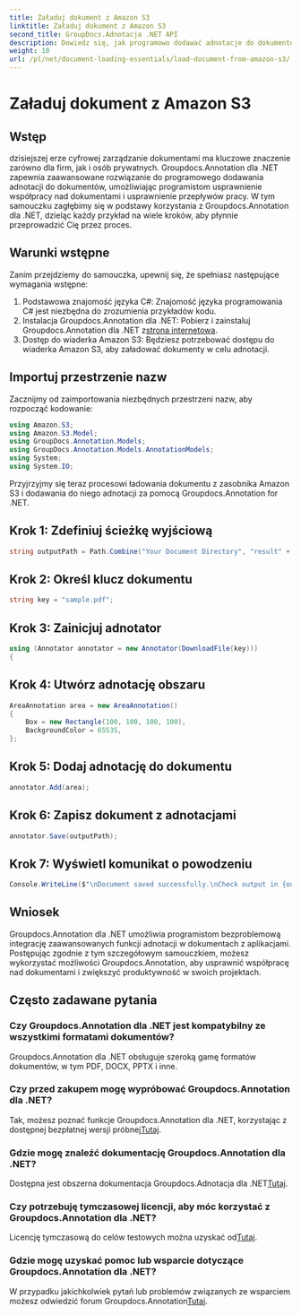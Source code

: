 ```yaml
---
title: Załaduj dokument z Amazon S3
linktitle: Załaduj dokument z Amazon S3
second_title: GroupDocs.Adnotacja .NET API
description: Dowiedz się, jak programowo dodawać adnotacje do dokumentów za pomocą Groupdocs.Annotation dla platformy .NET. Samouczek krok po kroku dotyczący bezproblemowej integracji.
weight: 10
url: /pl/net/document-loading-essentials/load-document-from-amazon-s3/
---
```


# Załaduj dokument z Amazon S3

## Wstęp
dzisiejszej erze cyfrowej zarządzanie dokumentami ma kluczowe znaczenie zarówno dla firm, jak i osób prywatnych. Groupdocs.Annotation dla .NET zapewnia zaawansowane rozwiązanie do programowego dodawania adnotacji do dokumentów, umożliwiając programistom usprawnienie współpracy nad dokumentami i usprawnienie przepływów pracy. W tym samouczku zagłębimy się w podstawy korzystania z Groupdocs.Annotation dla .NET, dzieląc każdy przykład na wiele kroków, aby płynnie przeprowadzić Cię przez proces.
## Warunki wstępne
Zanim przejdziemy do samouczka, upewnij się, że spełniasz następujące wymagania wstępne:
1. Podstawowa znajomość języka C#: Znajomość języka programowania C# jest niezbędna do zrozumienia przykładów kodu.
2.  Instalacja Groupdocs.Annotation dla .NET: Pobierz i zainstaluj Groupdocs.Annotation dla .NET z[strona internetowa](https://releases.groupdocs.com/annotation/net/).
3. Dostęp do wiaderka Amazon S3: Będziesz potrzebować dostępu do wiaderka Amazon S3, aby załadować dokumenty w celu adnotacji.

## Importuj przestrzenie nazw
Zacznijmy od zaimportowania niezbędnych przestrzeni nazw, aby rozpocząć kodowanie:

```csharp
using Amazon.S3;
using Amazon.S3.Model;
using GroupDocs.Annotation.Models;
using GroupDocs.Annotation.Models.AnnotationModels;
using System;
using System.IO;
```


Przyjrzyjmy się teraz procesowi ładowania dokumentu z zasobnika Amazon S3 i dodawania do niego adnotacji za pomocą Groupdocs.Annotation for .NET.
## Krok 1: Zdefiniuj ścieżkę wyjściową
```csharp
string outputPath = Path.Combine("Your Document Directory", "result" + Path.GetExtension("input.pdf"));
```
## Krok 2: Określ klucz dokumentu
```csharp
string key = "sample.pdf";
```
## Krok 3: Zainicjuj adnotator
```csharp
using (Annotator annotator = new Annotator(DownloadFile(key)))
{
```
## Krok 4: Utwórz adnotację obszaru
```csharp
AreaAnnotation area = new AreaAnnotation()
{
    Box = new Rectangle(100, 100, 100, 100),
    BackgroundColor = 65535,
};
```
## Krok 5: Dodaj adnotację do dokumentu
```csharp
annotator.Add(area);
```
## Krok 6: Zapisz dokument z adnotacjami
```csharp
annotator.Save(outputPath);
```
## Krok 7: Wyświetl komunikat o powodzeniu
```csharp
Console.WriteLine($"\nDocument saved successfully.\nCheck output in {outputPath}.");
```

## Wniosek
Groupdocs.Annotation dla .NET umożliwia programistom bezproblemową integrację zaawansowanych funkcji adnotacji w dokumentach z aplikacjami. Postępując zgodnie z tym szczegółowym samouczkiem, możesz wykorzystać możliwości Groupdocs.Annotation, aby usprawnić współpracę nad dokumentami i zwiększyć produktywność w swoich projektach.
## Często zadawane pytania
### Czy Groupdocs.Annotation dla .NET jest kompatybilny ze wszystkimi formatami dokumentów?
Groupdocs.Annotation dla .NET obsługuje szeroką gamę formatów dokumentów, w tym PDF, DOCX, PPTX i inne.
### Czy przed zakupem mogę wypróbować Groupdocs.Annotation dla .NET?
 Tak, możesz poznać funkcje Groupdocs.Annotation dla .NET, korzystając z dostępnej bezpłatnej wersji próbnej[Tutaj](https://releases.groupdocs.com/).
### Gdzie mogę znaleźć dokumentację Groupdocs.Annotation dla .NET?
Dostępna jest obszerna dokumentacja Groupdocs.Adnotacja dla .NET[Tutaj](https://tutorials.groupdocs.com/annotation/net/).
### Czy potrzebuję tymczasowej licencji, aby móc korzystać z Groupdocs.Annotation dla .NET?
 Licencję tymczasową do celów testowych można uzyskać od[Tutaj](https://purchase.groupdocs.com/temporary-license/).
### Gdzie mogę uzyskać pomoc lub wsparcie dotyczące Groupdocs.Annotation dla .NET?
 W przypadku jakichkolwiek pytań lub problemów związanych ze wsparciem możesz odwiedzić forum Groupdocs.Annotation[Tutaj](https://forum.groupdocs.com/c/annotation/10).